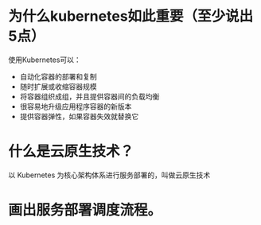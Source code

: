 # 为什么kubernetes如此重要（至少说出5点）

 使用Kubernetes可以：  

- 自动化容器的部署和复制
- 随时扩展或收缩容器规模
- 将容器组织成组，并且提供容器间的负载均衡
- 很容易地升级应用程序容器的新版本
- 提供容器弹性，如果容器失效就替换它

# 什么是云原生技术？

以 Kubernetes 为核心架构体系进行服务部署的，叫做云原生技术  

# 画出服务部署调度流程。
